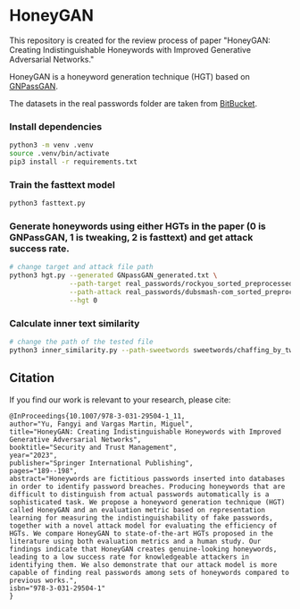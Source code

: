 # HoneyGAN
This repository is created for the review process of paper "HoneyGAN: Creating Indistinguishable Honeywords with Improved Generative Adversarial Networks."  

HoneyGAN is a honeyword generation technique (HGT) based on [GNPassGAN](https://github.com/fangyiyu/GNPassGAN). 

The datasets in the real passwords folder are taken from [BitBucket](https://bitbucket.org/srecgrp/honeygen-generating-honeywords-using-representation-learning/src/master/password_lists_processed_50000_records/).

### Install dependencies

```bash
python3 -m venv .venv 
source .venv/bin/activate  
pip3 install -r requirements.txt
```

### Train the fasttext model
```bash
python3 fasttext.py
```

### Generate honeywords using either HGTs in the paper (0 is GNPassGAN, 1 is tweaking, 2 is fasttext) and get attack success rate.
```bash
# change target and attack file path
python3 hgt.py --generated GNpassGAN_generated.txt \
               --path-target real_passwords/rockyou_sorted_preprocessed.txt \
               --path-attack real_passwords/dubsmash-com_sorted_preprocessed.txt  \
               --hgt 0
```

### Calculate inner text similarity
```bash
# change the path of the tested file
python3 inner_similarity.py --path-sweetwords sweetwords/chaffing_by_tweak/rockyou_10000_20.txt
```
## Citation
If you find our work is relevant to your research, please cite:
```
@InProceedings{10.1007/978-3-031-29504-1_11,
author="Yu, Fangyi and Vargas Martin, Miguel",
title="HoneyGAN: Creating Indistinguishable Honeywords with Improved Generative Adversarial Networks",
booktitle="Security and Trust Management",
year="2023",
publisher="Springer International Publishing",
pages="189--198",
abstract="Honeywords are fictitious passwords inserted into databases in order to identify password breaches. Producing honeywords that are difficult to distinguish from actual passwords automatically is a sophisticated task. We propose a honeyword generation technique (HGT) called HoneyGAN and an evaluation metric based on representation learning for measuring the indistinguishability of fake passwords, together with a novel attack model for evaluating the efficiency of HGTs. We compare HoneyGAN to state-of-the-art HGTs proposed in the literature using both evaluation metrics and a human study. Our findings indicate that HoneyGAN creates genuine-looking honeywords, leading to a low success rate for knowledgeable attackers in identifying them. We also demonstrate that our attack model is more capable of finding real passwords among sets of honeywords compared to previous works.",
isbn="978-3-031-29504-1"
}
```
